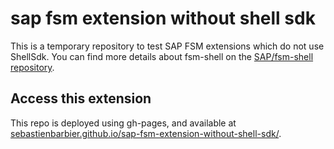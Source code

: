 # sap fsm extension without shell sdk

This is a temporary repository to test SAP FSM extensions which do not use ShellSdk. You can find more details about fsm-shell on the [SAP/fsm-shell repository](https://github.com/SAP/fsm-shell).

## Access this extension

This repo is deployed using gh-pages, and available at [sebastienbarbier.github.io/sap-fsm-extension-without-shell-sdk/](https://sebastienbarbier.github.io/sap-fsm-extension-without-shell-sdk/).